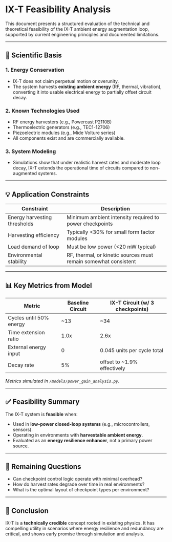 # IX-T Feasibility Analysis

This document presents a structured evaluation of the technical and theoretical feasibility of the IX-T ambient energy augmentation loop, supported by current engineering principles and documented limitations.

---

## 🔬 Scientific Basis

### 1. **Energy Conservation**
- IX-T does not claim perpetual motion or overunity.
- The system harvests **existing ambient energy** (RF, thermal, vibration), converting it into usable electrical energy to partially offset circuit decay.

### 2. **Known Technologies Used**
- RF energy harvesters (e.g., Powercast P2110B)
- Thermoelectric generators (e.g., TEC1-12706)
- Piezoelectric modules (e.g., Mide Volture series)
- All components exist and are commercially available.

### 3. **System Modeling**
- Simulations show that under realistic harvest rates and moderate loop decay, IX-T extends the operational time of circuits compared to non-augmented systems.

---

## 💡 Application Constraints

| Constraint                      | Description                                                    |
|-------------------------------|----------------------------------------------------------------|
| Energy harvesting thresholds   | Minimum ambient intensity required to power checkpoints        |
| Harvesting efficiency          | Typically <30% for small form factor modules                   |
| Load demand of loop            | Must be low power (<20 mW typical)                             |
| Environmental stability        | RF, thermal, or kinetic sources must remain somewhat consistent|

---

## 📊 Key Metrics from Model

| Metric                     | Baseline Circuit | IX-T Circuit (w/ 3 checkpoints) |
|---------------------------|------------------|---------------------------------|
| Cycles until 50% energy   | ~13              | ~34                             |
| Time extension ratio      | 1.0x             | 2.6x                            |
| External energy input     | 0                | 0.045 units per cycle total     |
| Decay rate                | 5%               | offset to ~1.9% effectively     |

*Metrics simulated in `/models/power_gain_analysis.py`.*

---

## ✅ Feasibility Summary

The IX-T system is **feasible** when:
- Used in **low-power closed-loop systems** (e.g., microcontrollers, sensors).
- Operating in environments with **harvestable ambient energy**.
- Evaluated as an **energy resilience enhancer**, not a primary power source.

---

## 🚧 Remaining Questions

- Can checkpoint control logic operate with minimal overhead?
- How do harvest rates degrade over time in real environments?
- What is the optimal layout of checkpoint types per environment?

---

## 📌 Conclusion

IX-T is a **technically credible** concept rooted in existing physics. It has compelling utility in scenarios where energy resilience and redundancy are critical, and shows early promise through simulation and analysis.

